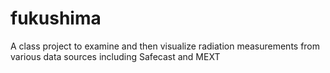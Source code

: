 # fukushima

A class project to examine and then visualize radiation measurements from various data sources including Safecast and MEXT
